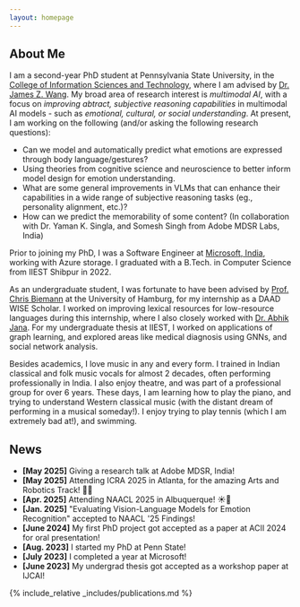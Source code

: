 ```yaml
---
layout: homepage
---
```


## About Me

I am a second-year PhD student at Pennsylvania State University, in the [College of Information Sciences and Technology](https://ist.psu.edu/), where I am advised by [Dr. James Z. Wang](https://wang.ist.psu.edu/docs/home.shtml). My broad area of research interest is _multimodal AI_, with a focus on _improving abtract, subjective reasoning capabilities_ in multimodal AI models - such as _emotional, cultural, or social understanding_. At present, I am working on the following (and/or asking the following research questions): 

- Can we model and automatically predict what emotions are expressed through body language/gestures? 
- Using theories from cognitive science and neuroscience to better inform model design for emotion understanding.
- What are some general improvements in VLMs that can enhance their capabilities in a wide range of subjective reasoning tasks (eg., personality alignment, etc.)?
- How can we predict the memorability of some content? (In collaboration with Dr. Yaman K. Singla, and Somesh Singh from Adobe MDSR Labs, India)

Prior to joining my PhD, I was a Software Engineer at [Microsoft, India](https://www.microsoft.com/en-in/msidc/), working with Azure storage. I graduated with a B.Tech. in Computer Science from IIEST Shibpur in 2022. 

As an undergraduate student, I was fortunate to have been advised by [Prof. Chris Biemann](https://www.inf.uni-hamburg.de/en/inst/ab/lt/people/chris-biemann.html) at the University of Hamburg, for my internship as a DAAD WISE Scholar. I worked on improving lexical resources for low-resource languages during this internship, where I also closely worked with [Dr. Abhik Jana](https://www.iitbbs.ac.in/profile.php/abhik/). For my undergraduate thesis at IIEST, I worked on applications of graph learning, and explored areas like medical diagnosis using GNNs, and social network analysis.

Besides academics, I love music in any and every form. I trained in Indian classical and folk music vocals for almost 2 decades, often performing professionally in India. I also enjoy theatre, and was part of a professional group for over 6 years. These days, I am learning how to play the piano, and trying to understand Western classical music (with the distant dream of performing in a musical someday!). I enjoy trying to play tennis (which I am extremely bad at!), and swimming. 

## News

- **[May 2025]** Giving a research talk at Adobe MDSR, India!
- **[May 2025]** Attending ICRA 2025 in Atlanta, for the amazing Arts and Robotics Track! 🎨🤖
- **[Apr. 2025]** Attending NAACL 2025 in Albuquerque! ☀️🌵
- **[Jan. 2025]** "Evaluating Vision-Language Models for Emotion Recognition" accepted to NAACL '25 Findings!
- **[June 2024]** My first PhD project got accepted as a paper at ACII 2024 for oral presentation! 
- **[Aug. 2023]** I started my PhD at Penn State! 
- **[July 2023]** I completed a year at Microsoft!
- **[June 2023]** My undergrad thesis got accepted as a workshop paper at IJCAI!

{% include_relative _includes/publications.md %}

